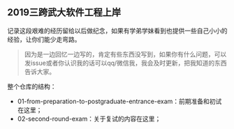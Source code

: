## 2019三跨武大软件工程上岸

记录这段艰难的经历留给以后做纪念，如果有学弟学妹看到也提供一些自己小小的经验，让你们能少走弯路。

> 因为是一边回忆一边写的，肯定有些东西没写到，如果你有什么问题，可以发issue或者你认识我的话可以qq/微信我，我会及时更新，把我知道的东西告诉大家。

整个仓库的结构：

- 01-from-preparation-to-postgraduate-entrance-exam：前期准备和初试在这里；
- 02-second-round-exam：关于复试的内容在这里；